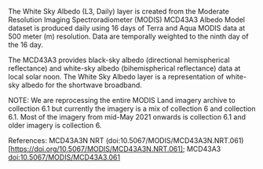 The White Sky Albedo (L3, Daily) layer is created from the Moderate Resolution Imaging Spectroradiometer (MODIS) MCD43A3 Albedo Model dataset is produced daily using 16 days of Terra and Aqua MODIS data at 500 meter (m) resolution. Data are temporally weighted to the ninth day of the 16 day.

The MCD43A3 provides black-sky albedo (directional hemispherical reflectance) and white-sky albedo (bihemispherical reflectance) data at local solar noon. The White Sky Albedo layer is a representation of white-sky albedo for the shortwave broadband.

NOTE: We are reprocessing the entire MODIS Land imagery archive to collection 6.1 but currently the imagery is a mix of collection 6 and collection 6.1. Most of the imagery from mid-May 2021 onwards is collection 6.1 and older imagery is collection 6.

References: MCD43A3N NRT (doi:10.5067/MODIS/MCD43A3N.NRT.061)[https://doi.org/10.5067/MODIS/MCD43A3N.NRT.061]; MCD43A3 [doi:10.5067/MODIS/MCD43A3.061](https://doi.org/10.5067/MODIS/MCD43A3.061)
